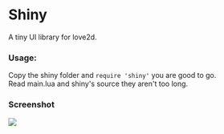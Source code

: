 Shiny
======

A tiny UI library for love2d.<br>

### Usage:
Copy the shiny folder and `require 'shiny'` you are good to go.<br>
Read main.lua and shiny's source they aren't too long.

### Screenshot

![](https://i.imgur.com/6vfKsF9.png)